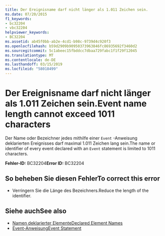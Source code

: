 ```yaml
---
title: Der Ereignisname darf nicht länger als 1.011 Zeichen sein.
ms.date: 07/20/2015
f1_keywords:
- bc32204
- vbc32204
helpviewer_keywords:
- BC32204
ms.assetid: ab45f0bb-ab2e-4cd1-b98c-9739d4c920f3
ms.openlocfilehash: b59d2909b90950373963846fc86935692f3460d2
ms.sourcegitcommit: 5c1abeec15fbddcc7dbaa729fabc1f1f29f12045
ms.translationtype: MT
ms.contentlocale: de-DE
ms.lasthandoff: 03/15/2019
ms.locfileid: "58018499"
---
```

# <a name="event-name-length-cannot-exceed-1011-characters"></a><span data-ttu-id="91db5-102">Der Ereignisname darf nicht länger als 1.011 Zeichen sein.</span><span class="sxs-lookup"><span data-stu-id="91db5-102">Event name length cannot exceed 1011 characters</span></span>
<span data-ttu-id="91db5-103">Der Name oder Bezeichner jedes mithilfe einer `Event` -Anweisung deklarierten Ereignisses darf maximal 1.011 Zeichen lang sein.</span><span class="sxs-lookup"><span data-stu-id="91db5-103">The name or identifier of every event declared with an `Event` statement is limited to 1011 characters.</span></span>  
  
 <span data-ttu-id="91db5-104">**Fehler-ID:** BC32204</span><span class="sxs-lookup"><span data-stu-id="91db5-104">**Error ID:** BC32204</span></span>  
  
## <a name="to-correct-this-error"></a><span data-ttu-id="91db5-105">So beheben Sie diesen Fehler</span><span class="sxs-lookup"><span data-stu-id="91db5-105">To correct this error</span></span>  
  
-   <span data-ttu-id="91db5-106">Verringern Sie die Länge des Bezeichners.</span><span class="sxs-lookup"><span data-stu-id="91db5-106">Reduce the length of the identifier.</span></span>  
  
## <a name="see-also"></a><span data-ttu-id="91db5-107">Siehe auch</span><span class="sxs-lookup"><span data-stu-id="91db5-107">See also</span></span>

- [<span data-ttu-id="91db5-108">Namen deklarierter Elemente</span><span class="sxs-lookup"><span data-stu-id="91db5-108">Declared Element Names</span></span>](../../visual-basic/programming-guide/language-features/declared-elements/declared-element-names.md)
- [<span data-ttu-id="91db5-109">Event-Anweisung</span><span class="sxs-lookup"><span data-stu-id="91db5-109">Event Statement</span></span>](../../visual-basic/language-reference/statements/event-statement.md)
